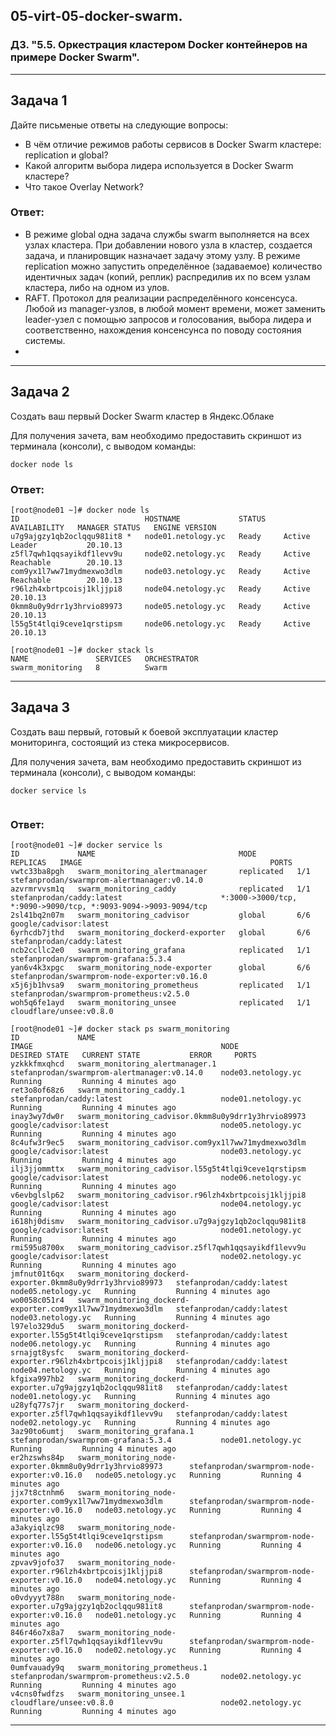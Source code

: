 
## 05-virt-05-docker-swarm.
### ДЗ. "5.5. Оркестрация кластером Docker контейнеров на примере Docker Swarm".
---
## Задача 1

Дайте письменые ответы на следующие вопросы:

- В чём отличие режимов работы сервисов в Docker Swarm кластере: replication и global?
- Какой алгоритм выбора лидера используется в Docker Swarm кластере?
- Что такое Overlay Network?

### Ответ:
- В режиме global одна задача службы swarm выполняется на всех узлах кластера. При добавлении нового узла в кластер, создается задача, и планировщик назначает задачу этому узлу. В режиме replication можно запустить определённое (задаваемое) количество идентичных задач (копий, реплик) распредилив их по всем узлам кластера, либо на одном из улов.  
- RAFT. Протокол для реализации распределённого консенсуса. Любой из manager-узлов, в любой момент времени, может заменить leader-узел с помощью запросов и голосования, выбора лидера и соответственно, нахождения консенсунса по поводу состояния системы.
- 
---
## Задача 2

Создать ваш первый Docker Swarm кластер в Яндекс.Облаке

Для получения зачета, вам необходимо предоставить скриншот из терминала (консоли), с выводом команды:
```
docker node ls
```
### Ответ:
```
[root@node01 ~]# docker node ls
ID                            HOSTNAME             STATUS    AVAILABILITY   MANAGER STATUS   ENGINE VERSION
u7g9ajgzy1qb2oclqqu981it8 *   node01.netology.yc   Ready     Active         Leader           20.10.13
z5fl7qwh1qqsayikdf1levv9u     node02.netology.yc   Ready     Active         Reachable        20.10.13
com9yx1l7ww71mydmexwo3dlm     node03.netology.yc   Ready     Active         Reachable        20.10.13
r96lzh4xbrtpcoisj1kljjpi8     node04.netology.yc   Ready     Active                          20.10.13
0kmm8u0y9drr1y3hrvio89973     node05.netology.yc   Ready     Active                          20.10.13
l55g5t4tlqi9ceve1qrstipsm     node06.netology.yc   Ready     Active                          20.10.13

[root@node01 ~]# docker stack ls
NAME               SERVICES   ORCHESTRATOR
swarm_monitoring   8          Swarm

```
---
## Задача 3

Создать ваш первый, готовый к боевой эксплуатации кластер мониторинга, состоящий из стека микросервисов.

Для получения зачета, вам необходимо предоставить скриншот из терминала (консоли), с выводом команды:
```
docker service ls
     
```
### Ответ:
```
[root@node01 ~]# docker service ls
ID             NAME                                MODE         REPLICAS   IMAGE                                          PORTS
vwtc33ba8pgh   swarm_monitoring_alertmanager       replicated   1/1        stefanprodan/swarmprom-alertmanager:v0.14.0    
azvrmrvvsm1q   swarm_monitoring_caddy              replicated   1/1        stefanprodan/caddy:latest                      *:3000->3000/tcp, *:9090->9090/tcp, *:9093-9094->9093-9094/tcp
2sl41bq2n07m   swarm_monitoring_cadvisor           global       6/6        google/cadvisor:latest                         
6yrhcdb7jthd   swarm_monitoring_dockerd-exporter   global       6/6        stefanprodan/caddy:latest                      
ncb2ccllc2e0   swarm_monitoring_grafana            replicated   1/1        stefanprodan/swarmprom-grafana:5.3.4           
yan6v4k3xpgc   swarm_monitoring_node-exporter      global       6/6        stefanprodan/swarmprom-node-exporter:v0.16.0   
x5j6jb1hvsa9   swarm_monitoring_prometheus         replicated   1/1        stefanprodan/swarmprom-prometheus:v2.5.0       
woh5q6fe1ayd   swarm_monitoring_unsee              replicated   1/1        cloudflare/unsee:v0.8.0 

[root@node01 ~]# docker stack ps swarm_monitoring
ID             NAME                                                          IMAGE                                          NODE                 DESIRED STATE   CURRENT STATE           ERROR     PORTS
yzkkkfmxqhcd   swarm_monitoring_alertmanager.1                               stefanprodan/swarmprom-alertmanager:v0.14.0    node03.netology.yc   Running         Running 4 minutes ago             
ret3o8of68z6   swarm_monitoring_caddy.1                                      stefanprodan/caddy:latest                      node01.netology.yc   Running         Running 4 minutes ago             
inay3wy7dw0r   swarm_monitoring_cadvisor.0kmm8u0y9drr1y3hrvio89973           google/cadvisor:latest                         node05.netology.yc   Running         Running 4 minutes ago             
8c4ufw3r9ec5   swarm_monitoring_cadvisor.com9yx1l7ww71mydmexwo3dlm           google/cadvisor:latest                         node03.netology.yc   Running         Running 4 minutes ago             
ilj3jjommttx   swarm_monitoring_cadvisor.l55g5t4tlqi9ceve1qrstipsm           google/cadvisor:latest                         node06.netology.yc   Running         Running 4 minutes ago             
v6evbglslp62   swarm_monitoring_cadvisor.r96lzh4xbrtpcoisj1kljjpi8           google/cadvisor:latest                         node04.netology.yc   Running         Running 4 minutes ago             
i618hj0dismv   swarm_monitoring_cadvisor.u7g9ajgzy1qb2oclqqu981it8           google/cadvisor:latest                         node01.netology.yc   Running         Running 4 minutes ago             
rmi595u8700x   swarm_monitoring_cadvisor.z5fl7qwh1qqsayikdf1levv9u           google/cadvisor:latest                         node02.netology.yc   Running         Running 4 minutes ago             
jmfnut01t6qx   swarm_monitoring_dockerd-exporter.0kmm8u0y9drr1y3hrvio89973   stefanprodan/caddy:latest                      node05.netology.yc   Running         Running 4 minutes ago             
wo0058c051r4   swarm_monitoring_dockerd-exporter.com9yx1l7ww71mydmexwo3dlm   stefanprodan/caddy:latest                      node03.netology.yc   Running         Running 4 minutes ago             
l97elo329du5   swarm_monitoring_dockerd-exporter.l55g5t4tlqi9ceve1qrstipsm   stefanprodan/caddy:latest                      node06.netology.yc   Running         Running 4 minutes ago             
srnajgt8ysfc   swarm_monitoring_dockerd-exporter.r96lzh4xbrtpcoisj1kljjpi8   stefanprodan/caddy:latest                      node04.netology.yc   Running         Running 4 minutes ago             
kfgixa997hb2   swarm_monitoring_dockerd-exporter.u7g9ajgzy1qb2oclqqu981it8   stefanprodan/caddy:latest                      node01.netology.yc   Running         Running 4 minutes ago             
u28yfq77s7jr   swarm_monitoring_dockerd-exporter.z5fl7qwh1qqsayikdf1levv9u   stefanprodan/caddy:latest                      node02.netology.yc   Running         Running 4 minutes ago             
3az90to6umtj   swarm_monitoring_grafana.1                                    stefanprodan/swarmprom-grafana:5.3.4           node01.netology.yc   Running         Running 4 minutes ago             
er2hzswhs84p   swarm_monitoring_node-exporter.0kmm8u0y9drr1y3hrvio89973      stefanprodan/swarmprom-node-exporter:v0.16.0   node05.netology.yc   Running         Running 4 minutes ago             
jjx7t8ctnhm6   swarm_monitoring_node-exporter.com9yx1l7ww71mydmexwo3dlm      stefanprodan/swarmprom-node-exporter:v0.16.0   node03.netology.yc   Running         Running 4 minutes ago             
a3akyiqlzc98   swarm_monitoring_node-exporter.l55g5t4tlqi9ceve1qrstipsm      stefanprodan/swarmprom-node-exporter:v0.16.0   node06.netology.yc   Running         Running 4 minutes ago             
zpvav9jofo37   swarm_monitoring_node-exporter.r96lzh4xbrtpcoisj1kljjpi8      stefanprodan/swarmprom-node-exporter:v0.16.0   node04.netology.yc   Running         Running 4 minutes ago             
o0vdyyyt788n   swarm_monitoring_node-exporter.u7g9ajgzy1qb2oclqqu981it8      stefanprodan/swarmprom-node-exporter:v0.16.0   node01.netology.yc   Running         Running 4 minutes ago             
846r46o7x8a7   swarm_monitoring_node-exporter.z5fl7qwh1qqsayikdf1levv9u      stefanprodan/swarmprom-node-exporter:v0.16.0   node02.netology.yc   Running         Running 4 minutes ago             
0umfvauady9q   swarm_monitoring_prometheus.1                                 stefanprodan/swarmprom-prometheus:v2.5.0       node02.netology.yc   Running         Running 4 minutes ago             
v4cns0fwdfzs   swarm_monitoring_unsee.1                                      cloudflare/unsee:v0.8.0                        node02.netology.yc   Running         Running 4 minutes ago             

```
---
